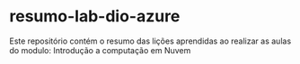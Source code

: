 # resumo-lab-dio-azure
Este repositório contém o resumo das lições aprendidas ao realizar as aulas do modulo: Introdução a computação em Nuvem
